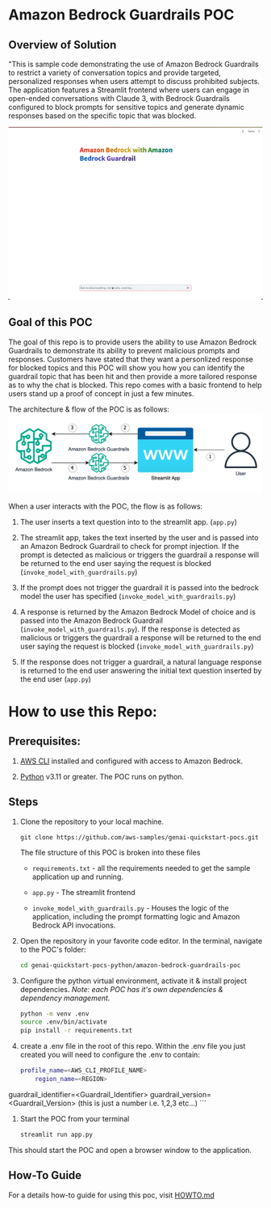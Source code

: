 # Amazon Bedrock Guardrails POC

## Overview of Solution

"This is sample code demonstrating the use of Amazon Bedrock Guardrails to restrict a variety of conversation topics and provide targeted, personalized responses when users attempt to discuss prohibited subjects. The application features a Streamlit frontend where users can engage in open-ended conversations with Claude 3, with Bedrock Guardrails configured to block prompts for sensitive topics and generate dynamic responses based on the specific topic that was blocked.

![A gif of a screen recording show casing the Amazon Bedrock Guardrails POC functionality](images/demo.gif)


## Goal of this POC
The goal of this repo is to provide users the ability to use Amazon Bedrock Guardrails to demonstrate its ability to prevent malicious prompts and responses. Customers have stated that they want a personlized response for blocked topics and this POC will show you how you can identify the guardrail topic that has been hit and then provide a more tailored response as to why the chat is blocked.
This repo comes with a basic frontend to help users stand up a proof of concept in just a few minutes.

The architecture & flow of the POC is as follows:
![POC Architecture & Flow](images/architecture.png 'POC Architecture')


When a user interacts with the POC, the flow is as follows:

1. The user inserts a text question into to the streamlit app. (`app.py`)

1. The streamlit app, takes the text inserted by the user and is passed into an Amazon Bedrock Guardrail to check for prompt injection. If the prompt is detected as malicious or triggers the guardrail a response will be returned to the end user saying the request is blocked (`invoke_model_with_guardrails.py`)

1. If the prompt does not trigger the guardrail it is passed into the bedrock model the user has specified (`invoke_model_with_guardrails.py`)

1. A response is returned by the Amazon Bedrock Model of choice and is passed into the Amazon Bedrock Guardrail (`invoke_model_with_guardrails.py`). If the response is detected as malicious or triggers the guardrail a response will be returned to the end user saying the request is blocked (`invoke_model_with_guardrails.py`)

1. If the response does not trigger a guardrail, a natural language response is returned to the end user answering the initial text question inserted by the end user (`app.py`)




# How to use this Repo:

## Prerequisites:

1. [AWS CLI](https://docs.aws.amazon.com/cli/latest/userguide/getting-started-install.html) installed and configured with access to Amazon Bedrock.

1. [Python](https://www.python.org/downloads/) v3.11 or greater. The POC runs on python. 



## Steps
1. Clone the repository to your local machine.

    ```
    git clone https://github.com/aws-samples/genai-quickstart-pocs.git
    ```
    
    The file structure of this POC is broken into these files
    
    * `requirements.txt` - all the requirements needed to get the sample application up and running.
    * `app.py` - The streamlit frontend
    
    
    * `invoke_model_with_guardrails.py` - Houses the logic of the application, including the prompt formatting logic and Amazon Bedrock API invocations.
    
    

1. Open the repository in your favorite code editor. In the terminal, navigate to the POC's folder:
    ```zsh
    cd genai-quickstart-pocs-python/amazon-bedrock-guardrails-poc
    ```

1. Configure the python virtual environment, activate it & install project dependencies. *Note: each POC has it's own dependencies & dependency management.*
    ```zsh
    python -m venv .env
    source .env/bin/activate
    pip install -r requirements.txt
    ```

1. create a .env file in the root of this repo. Within the .env file you just created you will need to configure the .env to contain:

    ```zsh
    profile_name=<AWS_CLI_PROFILE_NAME>
        region_name=<REGION>
guardrail_identifier=<Guardrail_Identifier>
guardrail_version=<Guardrail_Version> (this is just a number i.e. 1,2,3 etc...)
    ```


1. Start the POC from your terminal
    ```zsh
    streamlit run app.py
    ```
This should start the POC and open a browser window to the application. 

## How-To Guide
For a details how-to guide for using this poc, visit [HOWTO.md](HOWTO.md)

